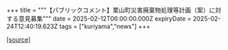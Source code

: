 +++
title = """【パブリックコメント】栗山町災害廃棄物処理等計画（案）に対する意見募集"""
date = 2025-02-12T06:00:00.000Z
expiryDate = 2025-02-24T12:40:19.623Z
tags = ["kuriyama","news"]
+++


[[source]](https://www.town.kuriyama.hokkaido.jp/soshiki/45/30231.html)
